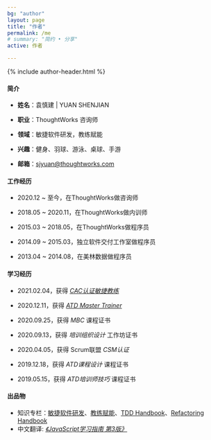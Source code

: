 ```yaml
---
bg: "author"
layout: page
title: "作者"
permalink: /me
# summary: "简约 • 分享"
active: 作者

---
```


{% include author-header.html %}

#### 简介

- **姓名**：袁慎建 \| YUAN SHENJIAN

- **职业**：ThoughtWorks 咨询师

- **领域**：敏捷软件研发，教练赋能

- **兴趣**：健身、羽球、游泳、桌球、手游

- **邮箱**：sjyuan@thoughtworks.com


#### 工作经历

- 2020.12 ~ 至今，在ThoughtWorks做咨询师

- 2018.05 ~ 2020.11，在ThoughtWorks做内训师

- 2015.03 ~ 2018.05，在ThoughtWorks做程序员

- 2014.09 ~ 2015.03，独立软件交付工作室做程序员

- 2013.04 ~ 2014.08，在美林数据做程序员

#### 学习经历

- 2021.02.04，获得 *[CAC认证敏捷教练](https://cac-file.thoughtworks.cn/ac51460963521766a099.png)*

- 2020.12.11，获得 *[ATD Master Trainer](https://www.youracclaim.com/badges/6de72773-adbd-4c63-a1d7-5a8de6c0e00f)*

- 2020.09.25，获得 *MBC* 课程证书

- 2020.09.13，获得 *培训组织设计* 工作坊证书

- 2020.04.05，获得 Scrum联盟 *CSM认证*

- 2019.12.18，获得 *ATD课程设计* 课程证书

- 2019.05.15，获得 *ATD培训师技巧* 课程证书

#### 出品物

- 知识专栏：[敏捷软件研发](https://www.yuque.com/yuanshenjian/agile)、[教练赋能](https://www.yuque.com/yuanshenjian/empower)、[TDD Handbook](https://www.yuque.com/yuanshenjian/tdd)、[Refactoring Handbook](https://www.yuque.com/yuanshenjian/refactoring)
- 中文翻译: *[《JavaScript学习指南 第3版》](https://item.jd.com/12123997.html)*

